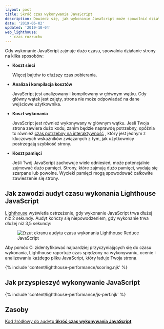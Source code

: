 ```yaml
---
layout: post
title: Skróć czas wykonywania JavaScript
description: Dowiedz się, jak wykonanie JavaScript może spowolnić działanie strony i jak możesz ją przyspieszyć.
date: '2019-05-02'
updated: '2019-10-04'
web_lighthouse:
  - czas rozruchu
---
```


Gdy wykonanie JavaScript zajmuje dużo czasu, spowalnia działanie strony na kilka sposobów:

- **Koszt sieci**

    Więcej bajtów to dłuższy czas pobierania.

- **Analiza i kompilacja kosztów**

    JavaScript jest analizowany i kompilowany w głównym wątku. Gdy główny wątek jest zajęty, strona nie może odpowiadać na dane wejściowe użytkownika.

- **Koszt wykonania**

    JavaScript jest również wykonywany w głównym wątku. Jeśli Twoja strona zawiera dużo kodu, zanim będzie naprawdę potrzebny, opóźnia to również [czas potrzebny na interaktywność](/interactive) , który jest jednym z kluczowych wskaźników związanych z tym, jak użytkownicy postrzegają szybkość strony.

- **Koszt pamięci**

    Jeśli Twój JavaScript zachowuje wiele odniesień, może potencjalnie zajmować dużo pamięci. Strony, które zajmują dużo pamięci, wydają się szarpane lub powolne. Wycieki pamięci mogą spowodować całkowite zawieszenie się strony.

## Jak zawodzi audyt czasu wykonania Lighthouse JavaScript

[Lighthouse](https://developers.google.com/web/tools/lighthouse/) wyświetla ostrzeżenie, gdy wykonanie JavaScript trwa dłużej niż 2 sekundy. Audyt kończy się niepowodzeniem, gdy wykonanie trwa dłużej niż 3,5 sekundy:

<figure class="w-figure"><img class="w-screenshot" src="bootup-time.png" alt="Zrzut ekranu audytu czasu wykonania Lighthouse Reduce JavaScript"></figure>

Aby pomóc Ci zidentyfikować najbardziej przyczyniających się do czasu wykonania, Lighthouse raportuje czas spędzony na wykonywaniu, ocenie i analizowaniu każdego pliku JavaScript, który ładuje Twoja strona.

{% include 'content/lighthouse-performance/scoring.njk' %}

## Jak przyspieszyć wykonywanie JavaScript

{% include 'content/lighthouse-performance/js-perf.njk' %}

## Zasoby

[Kod źródłowy do audytu **Skróć czas wykonywania JavaScript**](https://github.com/GoogleChrome/lighthouse/blob/master/lighthouse-core/audits/bootup-time.js)
